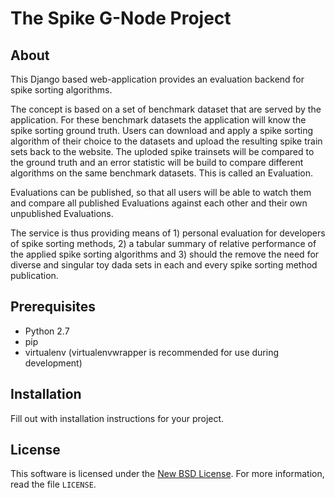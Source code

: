 
# The Spike G-Node Project #

## About ##

This Django based web-application provides an evaluation backend for spike sorting algorithms.

The concept is based on a set of benchmark dataset that are served by the application. For these benchmark datasets the application will know the spike sorting ground truth. Users can download and apply a spike sorting algorithm of their choice to the datasets and upload the resulting spike train sets back to the website. The uploded spike trainsets will be compared to the ground truth and an error statistic will be build to compare different algorithms on the same benchmark datasets. This is called an Evaluation.

Evaluations can be published, so that all users will be able to watch them and compare all published Evaluations against each other and their own unpublished Evaluations.

The service is thus providing means of 1) personal evaluation for developers of spike sorting methods, 2) a tabular summary of relative performance of the applied spike sorting algorithms and 3) should the remove the need for diverse and singular toy dada sets in each and every spike sorting method publication.

## Prerequisites ##

- Python 2.7
- pip
- virtualenv (virtualenvwrapper is recommended for use during development)

## Installation ##

Fill out with installation instructions for your project.


License
-------
This software is licensed under the [New BSD License][BSD]. For more
information, read the file ``LICENSE``.

[BSD]: http://opensource.org/licenses/BSD-3-Clause
